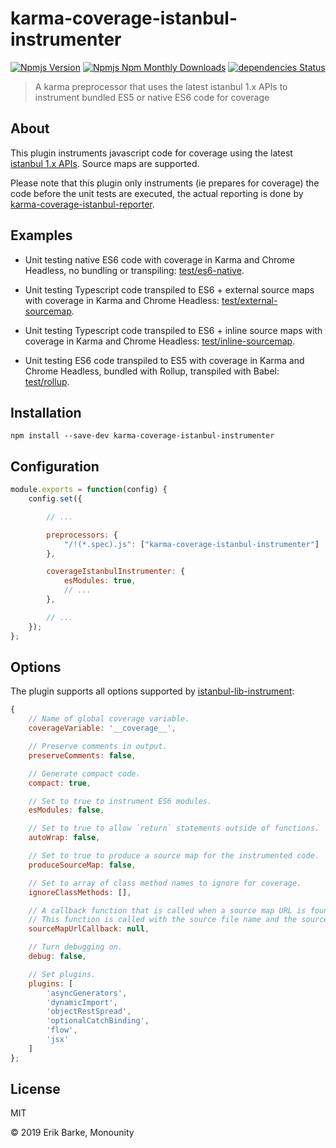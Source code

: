 # karma-coverage-istanbul-instrumenter

[![Npmjs Version](https://img.shields.io/npm/v/karma-coverage-istanbul-instrumenter.svg)](https://www.npmjs.com/package/karma-coverage-istanbul-instrumenter)
[![Npmjs Npm Monthly Downloads](https://img.shields.io/npm/dm/karma-coverage-istanbul-instrumenter.svg)](https://www.npmjs.com/package/karma-coverage-istanbul-instrumenter)
[![dependencies Status](https://david-dm.org/monounity/karma-coverage-istanbul-instrumenter/status.svg)](https://david-dm.org/monounity/karma-coverage-istanbul-instrumenter)

> A karma preprocessor that uses the latest istanbul 1.x APIs to instrument bundled ES5 or native ES6 code for coverage

## About

This plugin instruments javascript code for coverage using the latest [istanbul 1.x APIs](https://github.com/istanbuljs). Source maps are supported.

Please note that this plugin only instruments (ie prepares for coverage) the code before the unit tests are executed, the actual reporting is done by [karma-coverage-istanbul-reporter](https://github.com/mattlewis92/karma-coverage-istanbul-reporter).

## Examples

- Unit testing native ES6 code with coverage in Karma and Chrome Headless, no bundling or transpiling: [test/es6-native](https://github.com/monounity/karma-coverage-istanbul-instrumenter/tree/master/test/es6-native).

- Unit testing Typescript code transpiled to ES6 + external source maps with coverage in Karma and Chrome Headless: [test/external-sourcemap](https://github.com/monounity/karma-coverage-istanbul-instrumenter/tree/master/test/external-sourcemap).

- Unit testing Typescript code transpiled to ES6 + inline source maps with coverage in Karma and Chrome Headless: [test/inline-sourcemap](https://github.com/monounity/karma-coverage-istanbul-instrumenter/tree/master/test/inline-sourcemap).

- Unit testing ES6 code transpiled to ES5 with coverage in Karma and Chrome Headless, bundled with Rollup, transpiled with Babel: [test/rollup](https://github.com/monounity/karma-coverage-istanbul-instrumenter/tree/master/test/rollup).

## Installation

```
npm install --save-dev karma-coverage-istanbul-instrumenter
```

## Configuration

```js
module.exports = function(config) {
    config.set({

        // ...

        preprocessors: {
            "/!(*.spec).js": ["karma-coverage-istanbul-instrumenter"]
        },

        coverageIstanbulInstrumenter: {
            esModules: true,
            // ... 
        },

        // ...
    });
};
```

## Options

The plugin supports all options supported by [istanbul-lib-instrument](https://github.com/istanbuljs/istanbuljs/blob/master/packages/istanbul-lib-instrument/src/instrumenter.js):

```js
{
    // Name of global coverage variable.
    coverageVariable: '__coverage__',

    // Preserve comments in output.
    preserveComments: false,

    // Generate compact code.
    compact: true,

    // Set to true to instrument ES6 modules.
    esModules: false,

    // Set to true to allow `return` statements outside of functions.
    autoWrap: false,

    // Set to true to produce a source map for the instrumented code.
    produceSourceMap: false,

    // Set to array of class method names to ignore for coverage.
    ignoreClassMethods: [],

    // A callback function that is called when a source map URL is found in the original code.
    // This function is called with the source file name and the source map URL.
    sourceMapUrlCallback: null,

    // Turn debugging on.
    debug: false,

    // Set plugins.
    plugins: [
        'asyncGenerators',
        'dynamicImport',
        'objectRestSpread',
        'optionalCatchBinding',
        'flow',
        'jsx'
    ]
};
```

## License

MIT

© 2019 Erik Barke, Monounity
